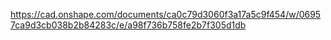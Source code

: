 https://cad.onshape.com/documents/ca0c79d3060f3a17a5c9f454/w/06957ca9d3cb038b2b84283c/e/a98f736b758fe2b7f305d1db
